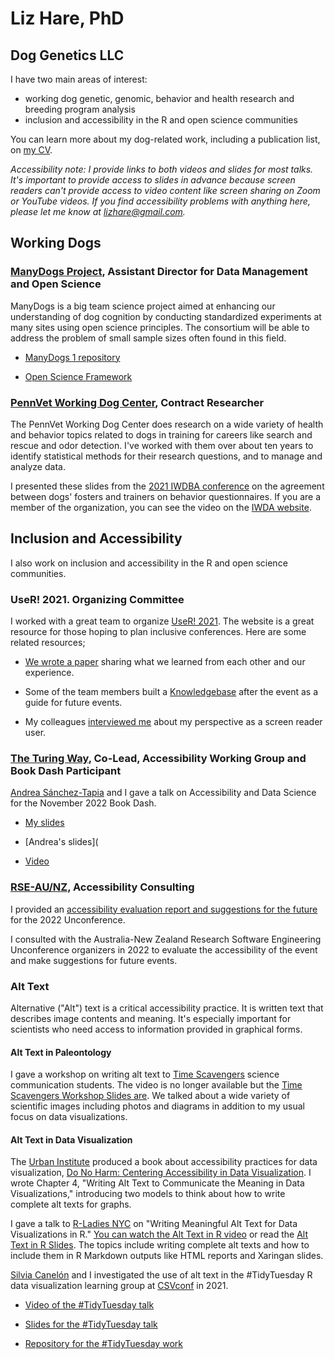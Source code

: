 # Liz Hare, PhD
## Dog Genetics LLC

I have two main areas of interest:
* working dog genetic, genomic, behavior and health research and breeding program analysis
* inclusion and accessibility in the R and open science communities

You can learn more about my dog-related work, including a publication list, on [my CV](https://lizharedogs.github.io/hare_cv/).

*Accessibility note: I provide links to both videos and slides for most talks.
It's important to provide access to slides in advance because screen readers can't provide access to video content like screen sharing on Zoom or YouTube videos.
If you find accessibility problems with anything here, please let me know at <lizhare@gmail.com>.*


## Working Dogs

### [ManyDogs Project](https://lizharedogs.github.io/hare_cv/), Assistant Director for Data Management and Open Science

ManyDogs is a big team science project aimed at enhancing our understanding of dog cognition by conducting standardized experiments at many sites using open science principles.
The consortium will be able to address the problem of small sample sizes often found in this field.

* [ManyDogs 1 repository](https://github.com/ManyDogsProject/manydogs1)  

* [Open Science Framework](https://osf.io/9r5xf/)


### [PennVet Working Dog Center](https://www.vet.upenn.edu/research/centers-laboratories/center/penn-vet-working-dog-center), Contract Researcher


The PennVet Working Dog Center does research on a wide variety of health and behavior topics related to dogs in training for careers like search and rescue and odor detection.
I've worked with them over about ten years to identify statistical methods for their research questions, and to manage and analyze data.  


I presented these slides from the [2021 IWDBA conference](https://lizharedogs.github.io/iwdba2021/#2) on the agreement between dogs' fosters and trainers on behavior questionnaires.
If you are a member of the organization, you can see the video on the [IWDA website](https://www.iwdba.org).

## Inclusion and Accessibility

I also work on inclusion and accessibility in the R and open science communities.

### UseR! 2021. Organizing Committee

I worked with a great team to organize [UseR! 2021](https://user2021.r-project.org/participation/accessibility/#:~:text=Accessibility%20at%20useR!,ways%20we%20work%20and%20meet.).
The website is a great resource for those hoping to plan inclusive conferences. Here are some related resources;  

* [We wrote a paper](https://journals.plos.org/ploscompbiol/article?id=10.1371/journal.pcbi.1010164) sharing what we learned from each other and our experience.  

* Some of the team members built a [Knowledgebase](https://gitlab.com/rconf/userknowledgebase) after the event as a guide for future events.

* My colleagues [interviewed me](https://www.google.com/search?client=safari&rls=en&q=youtube+liz+hare+2021+accessibility&ie=UTF-8&oe=UTF-8#fpstate=I've&vld=cid:c9afd21d,vid:B_ZmcYoDmhU) about my perspective as a screen reader user.

### [The Turing Way](https://the-turing-way.netlify.app/index.html), Co-Lead, Accessibility Working Group and Book Dash Participant

[Andrea Sánchez-Tapia](https://github.com/AndreaSanchezTapia) and I gave a talk on Accessibility and Data Science for the November 2022 Book Dash.  

* [My slides](https://lizharedogs.github.io/ttwBookDashNov22accessibility/#1)

* [Andrea's slides](

* [Video](https://www.youtube.com/watch?v=ARMs7C_wE04)


### [RSE-AU/NZ](https://github.com/rse-aunz), Accessibility Consulting

I provided an [accessibility evaluation report and suggestions for the future](https://github.com/rse-aunz/rse-aunz.github.io/blob/master/RSEAUNZAccessibility.Rmd) for the 2022 Unconference.

I consulted with the Australia-New Zealand Research Software Engineering Unconference organizers in 2022 to evaluate the accessibility of the event and make suggestions for future events.  


### Alt Text

Alternative ("Alt") text is a critical accessibility practice.
It is written text that describes image contents and meaning.
It's especially important for scientists who need access to information provided in graphical forms.

#### Alt Text in Paleontology

I gave a workshop on writing alt text to [Time Scavengers](https://timescavengers.blog/about-us/project-overview-2/) science communication students.
The video is no longer available but the [Time Scavengers Workshop Slides are](https://lizharedogs.github.io/TimeScavengersWorkshopAltText/#8).
We talked about a wide variety of scientific images including photos and diagrams in addition to my usual focus on data visualizations.

#### Alt Text in Data Visualization

The [Urban Institute](https://www.urban.org) produced a book about accessibility practices for data visualization, [Do No Harm: Centering Accessibility in Data Visualization](https://www.urban.org). I wrote Chapter 4, "Writing Alt Text to Communicate the Meaning in Data Visualizations," introducing two models to think about how to write complete alt texts for graphs.

I gave a talk to [R-Ladies NYC](https://www.rladiesnyc.org) on "Writing Meaningful Alt Text for Data Visualizations in R." [You can watch the Alt Text in R video](https://www.youtube.com/watch?v=dXV5bx1WQTM) or read the [Alt Text in R Slides](https://lizharedogs.github.io/RLadiesNYAltText/#1).
The topics include writing complete alt texts and how to include them in R Markdown outputs like HTML reports and Xaringan slides.   

[Silvia Canelón](https://github.com/spcanelon) and I investigated the use of alt text in the #TidyTuesday R data visualization learning group at [CSVconf](https://csvconf.com) in 2021.

* [Video of the #TidyTuesday talk](https://www.youtube.com/watch?v=DxLkv2iRdf8)  

* [Slides for the #TidyTuesday talk](https://spcanelon.github.io/csvConf2021/slides/indexLH.html#3)

* [Repository for the #TidyTuesday work](https://github.com/spcanelon/csvConf2021)
